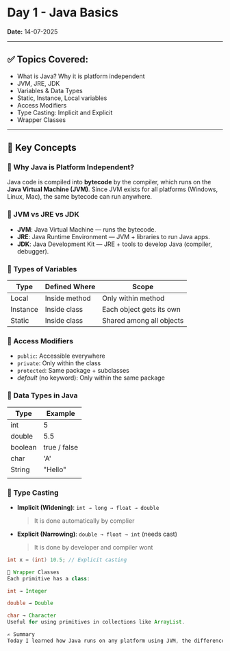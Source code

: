 # Day 1 - Java Basics

**Date:** 14-07-2025

---

## ✅ Topics Covered:
- What is Java? Why it is platform independent
- JVM, JRE, JDK
- Variables & Data Types
- Static, Instance, Local variables
- Access Modifiers
- Type Casting: Implicit and Explicit
- Wrapper Classes

---

## 🧠 Key Concepts

### 🔹 Why Java is Platform Independent?
Java code is compiled into **bytecode** by the compiler, which runs on the **Java Virtual Machine (JVM)**. Since JVM exists for all platforms (Windows, Linux, Mac), the same bytecode can run anywhere.

### 🔹 JVM vs JRE vs JDK
- **JVM**: Java Virtual Machine — runs the bytecode.
- **JRE**: Java Runtime Environment — JVM + libraries to run Java apps.
- **JDK**: Java Development Kit — JRE + tools to develop Java (compiler, debugger).

### 🔹 Types of Variables
| Type     | Defined Where | Scope            |
|----------|---------------|------------------|
| Local    | Inside method | Only within method |
| Instance | Inside class  | Each object gets its own |
| Static   | Inside class  | Shared among all objects |

### 🔹 Access Modifiers
- `public`: Accessible everywhere
- `private`: Only within the class
- `protected`: Same package + subclasses
- *default* (no keyword): Only within the same package

### 🔹 Data Types in Java
| Type     | Example       |
|----------|---------------|
| int      | 5             |
| double   | 5.5           |
| boolean  | true / false  |
| char     | 'A'           |
| String   | "Hello" 
     |

### 🔹 Type Casting
- **Implicit (Widening)**: `int → long → float → double`
   >It is done automatically by complier
- **Explicit (Narrowing)**: `double → float → int` (needs cast)
   >It is done by developer and compiler wont

```java
int x = (int) 10.5; // Explicit casting

🔹 Wrapper Classes
Each primitive has a class:

int → Integer

double → Double

char → Character
Useful for using primitives in collections like ArrayList.

✍️ Summary
Today I learned how Java runs on any platform using JVM, the difference between JDK/JRE/JVM, and various types of variables and casting in Java. These are the building blocks for understanding Java programs and memory management.
